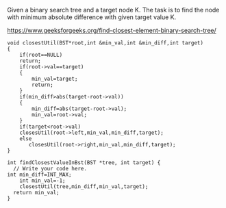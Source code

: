 Given a binary search tree and a target node K. The task is to find the node with minimum absolute difference with given target value K.

https://www.geeksforgeeks.org/find-closest-element-binary-search-tree/

```
void closestUtil(BST*root,int &min_val,int &min_diff,int target)
{
    if(root==NULL)
    return;
    if(root->val==target)
    {
        min_val=target;
        return;
    }
    if(min_diff>abs(target-root->val))
    {
        min_diff=abs(target-root->val);
        min_val=root->val;
    }
    if(target<root->val)
    closesUtil(root->left,min_val,min_diff,target);
    else
       closesUtil(root->right,min_val,min_diff,target);
}

int findClosestValueInBst(BST *tree, int target) {
  // Write your code here.
int min_diff=INT_MAX;
	int min_val=-1;
	closestUtil(tree,min_diff,min_val,target);
  return min_val;
}
```